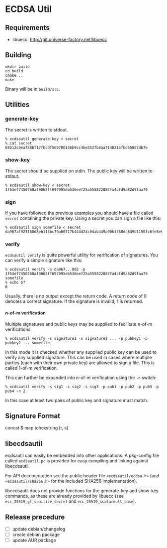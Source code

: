ECDSA Util
==========

Requirements
------------

  * libuecc: http://git.universe-factory.net/libuecc

Building
--------

    mkdir build
    cd build
    cmake ..
    make

Binary will be in `build/src`.

Utilities
---------

### generate-key

The secret is written to stdout.

    % ecdsautil generate-key > secret
    % cat secret
    68b12c0eaf88bf17fbcdf560780136b9cc4be352fb8aa7148215fbd65887db7b

### show-key

The secret should be supplied on stdin. The public key will be written to
stdout.

    % ecdsautil show-key < secret
    1f63ef7450760af9062ff697995eb536eef25a555822087fa4cfd9a82d9faa79

### sign

If you have followed the previous examples you should have a file called
`secret` containing the private key. Using a secret you can sign a file like
this:

    % ecdsautil sign somefile < secret
    da967af925168d8eb113bc79a60717b444d24c0dab449a90b1360dc849d1150fc6fe5e6656966d2fc88e67d81108deb13836ed66308cf897dd1b8815f6422802

### verify

`ecdsautil verify` is quite powerful utility for verification of signatures. You can
verify a simple signature like this:

    % ecdsautil verify -s da967...802 -p 1f63ef7450760af9062ff697995eb536eef25a555822087fa4cfd9a82d9faa79 somefile
    % echo $?
    0

Usually, there is no output except the return code. A return code of 0 denotes
a correct signature. If the signature is invalid, 1 is returned.

#### n-of-m verification

Multiple signatures and public keys may be supplied to facilitate n-of-m
verifications:

    % ecdsautil verify -s signature1 -s signature2 ... -p pubkey1 -p pubkey2 ... somefile

In this mode it is checked whether any supplied public key can be used to
verify any supplied signature. This can be used in cases where multiple
parties (each with their own private key) are allowed to sign a file. This is
called 1-of-m verification.

This can further be expanded into n-of-m verification using the `-n` switch:

    % ecdsautil verify -s sig1 -s sig2 -s sig3 -p pub1 -p pub2 -p pub3 -p pub4 -n 2

In this case at least two pairs of public key and signature must match.

Signature Format
----------------

concat $ map tohexstring [r, s]


libecdsautil
------------

ecdsautil can easily be embedded into other applications. A pkg-config file
called `ecdsautil.pc` is provided for easy compiling and linking against
libecdsautil.

For API documentation see the public header file `<ecdsautil/ecdsa.h>` (and
`<ecdsautil/sha256.h>` for the included SHA256 implementation).

libecdsautil does not provide functions for the generate-key and show-key commands,
as these are already provided by libuecc (see `ecc_25519_gf_sanitize_secret` and
`ecc_25519_scalarmult_base`).


Release precedure
-----------------

- [ ] update debian/changelog
- [ ] create debian package
- [ ] update AUR package
